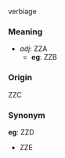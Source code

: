 verbiage
### Meaning
+ _adj_: ZZA
    + __eg__: ZZB

### Origin

ZZC

### Synonym

__eg__: ZZD

+ ZZE


